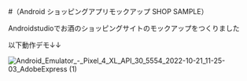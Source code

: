 
#（Android ショッピングアプリモックアップ SHOP SAMPLE）
 
Androidstudioでお酒のショッピングサイトのモックアップをつくりました

以下動作デモ↓↓

![Android_Emulator_-_Pixel_4_XL_API_30_5554_2022-10-21_11-25-03_AdobeExpress (1)](https://user-images.githubusercontent.com/112645163/197097463-3c8eb3ba-7612-49ab-a05b-c282200db05e.gif)
















